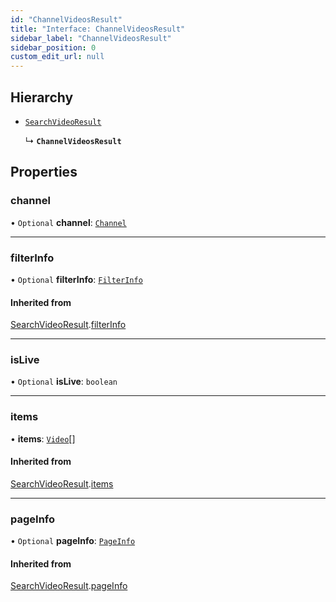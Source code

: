 ```yaml
---
id: "ChannelVideosResult"
title: "Interface: ChannelVideosResult"
sidebar_label: "ChannelVideosResult"
sidebar_position: 0
custom_edit_url: null
---
```


## Hierarchy

- [`SearchVideoResult`](SearchVideoResult.md)

  ↳ **`ChannelVideosResult`**

## Properties

### channel

• `Optional` **channel**: [`Channel`](Channel.md)

___

### filterInfo

• `Optional` **filterInfo**: [`FilterInfo`](FilterInfo.md)

#### Inherited from

[SearchVideoResult](SearchVideoResult.md).[filterInfo](SearchVideoResult.md#filterinfo)

___

### isLive

• `Optional` **isLive**: `boolean`

___

### items

• **items**: [`Video`](Video.md)[]

#### Inherited from

[SearchVideoResult](SearchVideoResult.md).[items](SearchVideoResult.md#items)

___

### pageInfo

• `Optional` **pageInfo**: [`PageInfo`](PageInfo.md)

#### Inherited from

[SearchVideoResult](SearchVideoResult.md).[pageInfo](SearchVideoResult.md#pageinfo)
